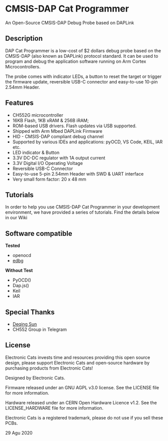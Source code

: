 # CMSIS-DAP Cat Programmer

An Open-Source CMSIS-DAP Debug Probe based on DAPLink

## Description
DAP Cat Programmer is a low-cost of $2 dollars debug probe based on the CMSIS-DAP (also known as DAPLink) protocol standard. It can be used to program and debug the application software running on Arm Cortex Microcontrollers.

The probe comes with indicator LEDs, a button to reset the target or trigger the firmware update, reversible USB-C connector and easy-to-use 10-pin 2.54mm Header.

## Features
- CH552G microcontroller
- 16KB Flash, 1KB xRAM & 256B iRAM;
- ROM-based USB drivers. Flash updates via USB supported.
- Shipped with Arm Mbed DAPLink Firmware
- HID - CMSIS-DAP compliant debug channel
- Supported by various IDEs and applications: pyOCD, VS Code, KEIL, IAR etc.
- LED indicator & Button
- 3.3V DC-DC regulator with 1A output current
- 3.3V Digital I/O Operating Voltage
- Reversible USB-C Connector
- Easy-to-use 5-pin 2.54mm Header with SWD & UART interface
- Very small form factor: 20 x 48 mm

## Tutorials

In order to help you use CMSIS-DAP Cat Programmer in your development environment, we have provided a series of tutorials. Find the details below in our Wiki

## Software compatible
**Tested**

- openocd
- [edbg](https://github.com/ataradov/edbg)

**Without Test**
- PyOCD()
- Dap.js()
- Keil
- IAR

## Special Thanks

- [Deqing Sun](https://github.com/DeqingSun)
- CH552 Group in Telegram 


## License
Electronic Cats invests time and resources providing this open source design, please support Electronic Cats and open-source hardware by purchasing products from Electronic Cats!

Designed by Electronic Cats.

Firmware released under an GNU AGPL v3.0 license. See the LICENSE file for more information.

Hardware released under an CERN Open Hardware Licence v1.2. See the LICENSE_HARDWARE file for more information.

Electronic Cats is a registered trademark, please do not use if you sell these PCBs.

29 Agu 2020
